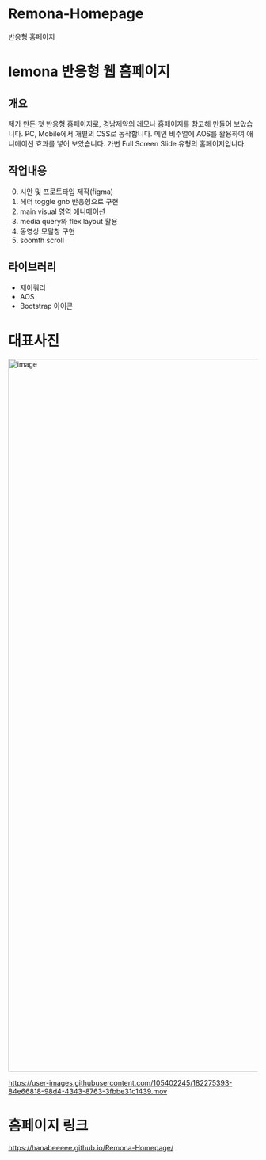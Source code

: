 # Remona-Homepage
  반응형 홈페이지

# lemona 반응형 웹 홈페이지

## 개요
  제가 만든 첫 반응형 홈페이지로, 경남제약의 레모나 홈페이지를 참고해 만들어 보았습니다. PC, Mobile에서 개별의 CSS로 동작합니다. 메인 비주얼에 AOS를 활용하여 애니메이션 효과를 넣어 보았습니다. 가변 Full Screen Slide 유형의 홈페이지입니다.

## 작업내용
0. 시안 및 프로토타입 제작(figma)
1. 헤더 toggle gnb 반응형으로 구현
2. main visual 영역 애니메이션
3. media query와 flex layout 활용
4. 동영상 모달창 구현
5. soomth scroll


## 라이브러리
- 제이쿼리
- AOS
- Bootstrap 아이콘



# 대표사진

<img width="1440" alt="image" src="https://user-images.githubusercontent.com/105402245/182276302-cd85a4b9-cdbf-4111-81ed-b681523f367d.png">


https://user-images.githubusercontent.com/105402245/182275393-84e66818-98d4-4343-8763-3fbbe31c1439.mov


# 홈페이지 링크
https://hanabeeeee.github.io/Remona-Homepage/
